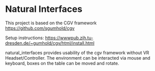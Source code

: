 # Natural Interfaces

This project is based on the CGV framework <https://github.com/sgumhold/cgv>

Setup instructions: <https://wwwpub.zih.tu-dresden.de/~gumhold/cgv/html/install.html> 

natural_interfaces provides usability of the cgv framework without VR Headset/Controller. The environment can be interacted via mouse and keyboard, boxes on the table can be moved and rotate.
